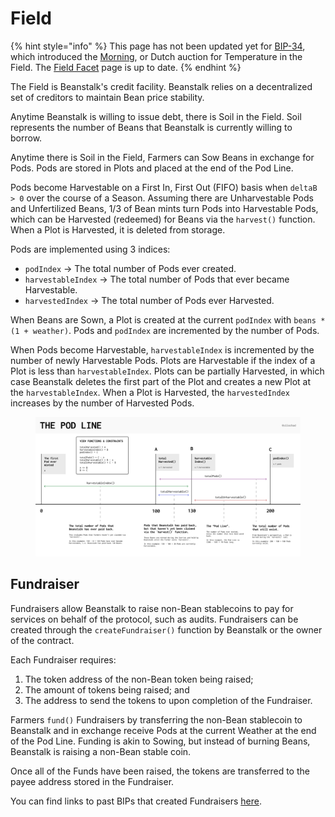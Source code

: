 # Field

{% hint style="info" %}
This page has not been updated yet for [BIP-34](https://arweave.net/R\_tBcwBU09nKXdfgHXJSKO7uM4xmWdI\_B8522JsVI5I), which introduced the [Morning](https://docs.bean.money/almanac/peg-maintenance/temperature#morning), or Dutch auction for Temperature in the Field. The [Field Facet](./) page is up to date.
{% endhint %}

The Field is Beanstalk's credit facility. Beanstalk relies on a decentralized set of creditors to maintain Bean price stability.

Anytime Beanstalk is willing to issue debt, there is Soil in the Field. Soil represents the number of Beans that Beanstalk is currently willing to borrow.

Anytime there is Soil in the Field, Farmers can Sow Beans in exchange for Pods. Pods are stored in Plots and placed at the end of the Pod Line.

Pods become Harvestable on a First In, First Out (FIFO) basis when `deltaB > 0` over the course of a Season. Assuming there are Unharvestable Pods and Unfertilized Beans, 1/3 of Bean mints turn Pods into Harvestable Pods, which can be Harvested (redeemed) for Beans via the `harvest()` function. When a Plot is Harvested, it is deleted from storage.

Pods are implemented using 3 indices:

* `podIndex` -> The total number of Pods ever created.
* `harvestableIndex` -> The total number of Pods that ever became Harvestable.
* `harvestedIndex` -> The total number of Pods ever Harvested.

When Beans are Sown, a Plot is created at the current `podIndex` with `beans * (1 + weather)`. Pods and `podIndex` are incremented by the number of Pods.

When Pods become Harvestable, `harvestableIndex` is incremented by the number of newly Harvestable Pods. Plots are Harvestable if the index of a Plot is less than `harvestableIndex`. Plots can be partially Harvested, in which case Beanstalk deletes the first part of the Plot and creates a new Plot at the `harvestableIndex`. When a Plot is Harvested, the `harvestedIndex` increases by the number of Harvested Pods.

<figure><img src="../../.gitbook/assets/pod-line.png" alt=""><figcaption></figcaption></figure>

## Fundraiser

Fundraisers allow Beanstalk to raise non-Bean stablecoins to pay for services on behalf of the protocol, such as audits. Fundraisers can be created through the `createFundraiser()` function by Beanstalk or the owner of the contract.

Each Fundraiser requires:

1. The token address of the non-Bean token being raised;
2. The amount of tokens being raised; and
3. The address to send the tokens to upon completion of the Fundraiser.

Farmers `fund()` Fundraisers by transferring the non-Bean stablecoin to Beanstalk and in exchange receive Pods at the current Weather at the end of the Pod Line. Funding is akin to Sowing, but instead of burning Beans, Beanstalk is raising a non-Bean stable coin.

Once all of the Funds have been raised, the tokens are transferred to the payee address stored in the Fundraiser.

You can find links to past BIPs that created Fundraisers [here](https://docs.bean.money/almanac/protocol/fundraiser).
